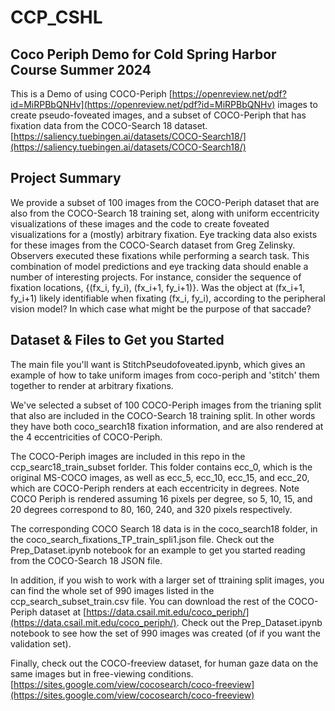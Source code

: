# CCP_CSHL

## Coco Periph Demo for Cold Spring Harbor Course Summer 2024  

This is a Demo of using COCO-Periph [https://openreview.net/pdf?id=MiRPBbQNHv](https://openreview.net/pdf?id=MiRPBbQNHv) images to create pseudo-foveated images, and a subset of COCO-Periph that has fixation data from the COCO-Search 18 dataset. [https://saliency.tuebingen.ai/datasets/COCO-Search18/](https://saliency.tuebingen.ai/datasets/COCO-Search18/)  

## Project Summary

We provide a subset of 100 images from the COCO-Periph dataset that are also from the  COCO-Search 18 training set, along with uniform eccentricity visualizations of these images and the code to create foveated visualizations for a (mostly) arbitrary fixation. Eye tracking data also exists for these images from the COCO-Search dataset from Greg Zelinsky. Observers executed these fixations while performing a search task. This combination of model predictions and eye tracking data should enable a number of interesting projects. For instance, consider the sequence of fixation locations, {(fx_i, fy_i), (fx_i+1, fy_i+1)}. Was the object at (fx_i+1, fy_i+1) likely identifiable when fixating (fx_i, fy_i), according to the peripheral vision model? In which case what might be the purpose of that saccade?   

## Dataset & Files to Get you Started

The main file you'll want is StitchPseudofoveated.ipynb, which gives an example of how to take uniform images from coco-periph and 'stitch' them together to render at arbitrary fixations.  

We've selected a subset of 100 COCO-Periph images from the trianing split that also are included in the COCO-Search 18 training split. In other words they have both coco_search18 fixation information, and are also rendered at the 4 eccentricities of COCO-Periph. 

The COCO-Periph images are included in this repo in the ccp_searc18_train_subset forlder. This folder contains ecc_0, which is the original MS-COCO images, as well as ecc_5, ecc_10, ecc_15, and ecc_20, which are COCO-Periph renders at each eccentricity in degrees. Note COCO Periph is rendered assuming 16 pixels per degree, so 5, 10, 15, and 20 degrees correspond to 80, 160, 240, and 320 pixels respectively.  

The corresponding COCO Search 18 data is in the coco_search18 folder, in the coco_search_fixations_TP_train_spli1.json file. Check out the Prep_Dataset.ipynb notebook for an example to get you started reading from the COCO-Search 18 JSON file. 

In addition, if you wish to work with a larger set of ttraining split images, you can find the whole set of 990 images listed in the ccp_search_subset_train.csv file. You can download the rest of the COCO-Periph dataset at [https://data.csail.mit.edu/coco_periph/](https://data.csail.mit.edu/coco_periph/). Check out the Prep_Dataset.ipynb notebook to see how the set of 990 images was created (of if you want the validation set).

Finally, check out the COCO-freeview dataset, for human gaze data on the same images but in free-viewing conditions. [https://sites.google.com/view/cocosearch/coco-freeview](https://sites.google.com/view/cocosearch/coco-freeview) 


